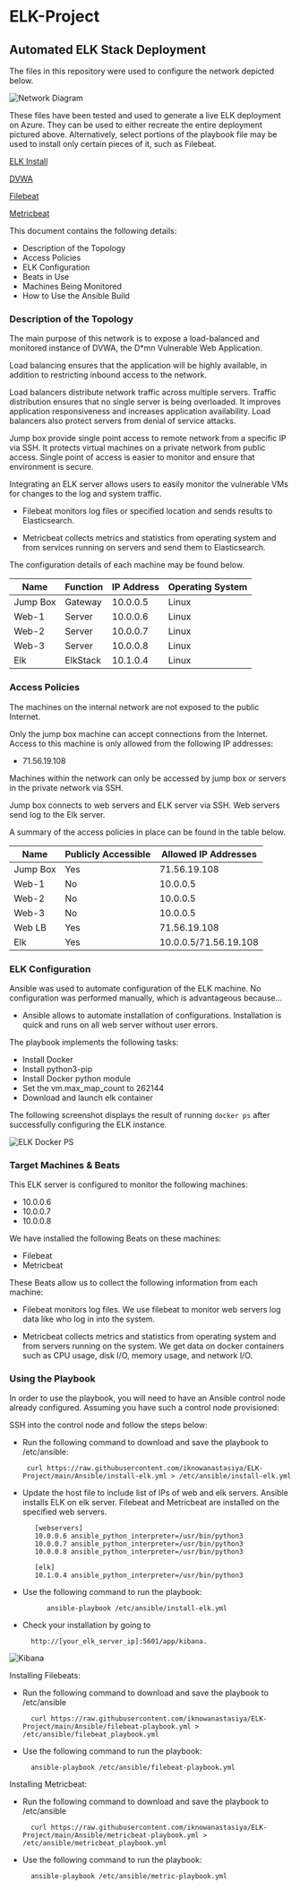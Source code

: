 # ELK-Project

## Automated ELK Stack Deployment

The files in this repository were used to configure the network depicted below.

![Network Diagram](https://github.com/iknowanastasiya/ELK-Project/blob/main/Images/NetworkDiagram.png)


These files have been tested and used to generate a live ELK deployment on Azure. They can be used to either recreate the entire deployment pictured above. Alternatively, select portions of the playbook file may be used to install only certain pieces of it, such as Filebeat.

[ELK Install](https://github.com/iknowanastasiya/ELK-Project/blob/main/Ansible/install-elk.yml)

[DVWA](Ansible/dvwa-playbook.yml)

[Filebeat](https://github.com/iknowanastasiya/ELK-Project/blob/main/Ansible/filebeat-playbook.yml)

[Metricbeat](https://github.com/iknowanastasiya/ELK-Project/blob/main/Ansible/metricbeat-playbook.com)

This document contains the following details:

- Description of the Topology
- Access Policies
- ELK Configuration
- Beats in Use
- Machines Being Monitored
- How to Use the Ansible Build

### Description of the Topology

The main purpose of this network is to expose a load-balanced and monitored instance of DVWA, the D*mn Vulnerable Web Application.

Load balancing ensures that the application will be highly available, in addition to restricting inbound access to the network.  

Load balancers distribute network traffic across multiple servers. Traffic distribution ensures that no single server is being overloaded. It improves application responsiveness and increases application availability. Load balancers also protect servers from denial of service attacks.

Jump box provide single point access to remote network from a specific IP via SSH. It protects virtual machines on a private network from public access. Single point of access is easier to monitor and ensure that environment is secure.

Integrating an ELK server allows users to easily monitor the vulnerable VMs for changes to the log and system traffic.

- Filebeat monitors log files or specified location and sends results to Elasticsearch.

- Metricbeat collects metrics and statistics from operating system and from services running on servers and send them to Elasticsearch.

  
  

The configuration details of each machine may be found below.


| Name | Function | IP Address | Operating System|
|--------|----------|------------|-------------|
| Jump Box | Gateway | 10.0.0.5 | Linux|
| Web-1 | Server | 10.0.0.6 | Linux |
| Web-2 | Server | 10.0.0.7 | Linux |
| Web-3 | Server | 10.0.0.8 | Linux |
| Elk | ElkStack | 10.1.0.4 | Linux |

### Access Policies

The machines on the internal network are not exposed to the public Internet.

Only the jump box machine can accept connections from the Internet. Access to this machine is only allowed from the following IP addresses:

- 71.56.19.108

Machines within the network can only be accessed by jump box or servers in the private network via SSH.

Jump box connects to web servers and ELK server via SSH. Web servers send log to the Elk server.

A summary of the access policies in place can be found in the table below.

| Name | Publicly Accessible | Allowed IP Addresses |
|------|----------------|---------------------|
| Jump Box | Yes | 71.56.19.108 |
| Web-1 | No | 10.0.0.5 |
| Web-2 | No | 10.0.0.5 |
| Web-3 | No | 10.0.0.5 |
| Web LB | Yes | 71.56.19.108 |
| Elk | Yes | 10.0.0.5/71.56.19.108 |

### ELK Configuration

Ansible was used to automate configuration of the ELK machine. No configuration was performed manually, which is advantageous because...

- Ansible allows to automate installation of configurations. Installation is quick and runs on all web server without user errors.

The playbook implements the following tasks:
- Install Docker
- Install python3-pip
- Install Docker python module
- Set the vm.max_map_count to 262144
- Download and launch elk container

The following screenshot displays the result of running `docker ps` after successfully configuring the ELK instance.

![ELK Docker PS](https://github.com/iknowanastasiya/ELK-Project/blob/main/Images/docker_ps_output.png)

### Target Machines & Beats

This ELK server is configured to monitor the following machines:
- 10.0.0.6
- 10.0.0.7
- 10.0.0.8

We have installed the following Beats on these machines:
- Filebeat
- Metricbeat

These Beats allow us to collect the following information from each machine:

- Filebeat monitors log files. We use filebeat to monitor web servers log data like who log in into the system.

- Metricbeat collects metrics and statistics from operating system and from servers running on the system. We get data on docker containers such as CPU usage, disk I/O, memory usage, and network I/O.
  
### Using the Playbook

In order to use the playbook, you will need to have an Ansible control node already configured. Assuming you have such a control node provisioned:

SSH into the control node and follow the steps below:
 - Run the following command to download and save the playbook to /etc/ansible: 

		curl https://raw.githubusercontent.com/iknowanastasiya/ELK-Project/main/Ansible/install-elk.yml > /etc/ansible/install-elk.yml

- Update the host file to include list of IPs of web and elk servers. Ansible installs ELK on elk server. Filebeat and Metricbeat are installed on the specified web servers.

		 [webservers]	
		 10.0.0.6 ansible_python_interpreter=/usr/bin/python3
		 10.0.0.7 ansible_python_interpreter=/usr/bin/python3
		 10.0.0.8 ansible_python_interpreter=/usr/bin/python3
	
		 [elk]
		 10.1.0.4 ansible_python_interpreter=/usr/bin/python3

- Use the following command to run the playbook:

			ansible-playbook /etc/ansible/install-elk.yml
- Check your installation by going to 
				
		http://[your_elk_server_ip]:5601/app/kibana.
![Kibana](https://github.com/iknowanastasiya/ELK-Project/blob/main/Images/Kibana.png)

 Installing Filebeats:

- Run the following command to download and save the playbook to /etc/ansible 
								
		curl https://raw.githubusercontent.com/iknowanastasiya/ELK-Project/main/Ansible/filebeat-playbook.yml > /etc/ansible/filebeat_playbook.yml

- Use the following command to run the playbook:
	
		ansible-playbook /etc/ansible/filebeat-playbook.yml

 Installing Metricbeat:

- Run the following command to download and save the playbook to /etc/ansible 
								
		curl https://raw.githubusercontent.com/iknowanastasiya/ELK-Project/main/Ansible/metricbeat-playbook.yml > /etc/ansible/metricbeat_playbook.yml

- Use the following command to run the playbook:
	
		ansible-playbook /etc/ansible/metric-playbook.yml

